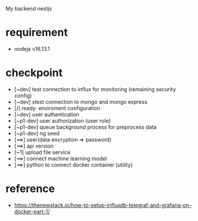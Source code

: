 My backend nestjs
# requirement
- nodejs v16.13.1

# checkpoint
- [~dev] test connection to influx for monitoring (remaining security config)
- [~dev] stest connection to mongo and mongo express
- [/] ready: enviroment configuration
- [~dev] user authentication
- [~p1-dev] user authorization (user role)
- [~p1-dev] queue background process for preprocess data
- [~p1-dev] ng seed
- [==>] user(data encryption => password)
- [==>] api version
- [~1] upload file service
- [==>] connect machine learning model
- [==>] python to connect docker container (utility)


# reference
- https://thenewstack.io/how-to-setup-influxdb-telegraf-and-grafana-on-docker-part-1/